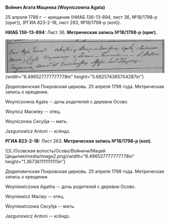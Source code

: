 **Войнич Агата Мацеева (Woyniczowna Agata)**

25 апреля 1798 г -- крещение (НИАБ 136-13-894, лист 36, №18/1798-р
(ориг)), (РГИА 823-2-18, лист 263, №18/1798-р (коп)).

**НИАБ 136-13-894:** Лист 36. **Метрическая запись №18/1798-р (ориг).**

![](./media/2965ca9dc7848fe898a52f821e137dfc0f993552.png){width="6.496527777777778in"
height="0.682574365704287in"}

Дедиловичская Покровская церковь. 25 апреля 1798 года. Метрическая
запись о крещении.

Woyniczowna Agata -- дочь родителей с деревни Осовo.

Woynicz Macwiey -- отец.

Woyniczowa Cecylija -- мать.

Jazgunowicz Antoni -- ксёндз.

**РГИА 823-2-18:** Лист 263. **Метрическая запись №18/1798-р (коп).**

![](./Осовская волость/Осово/Войничи/Мацей Цецылия/media/image2.png){width="6.496527777777778in"
height="1.367361111111111in"}

Дедиловичская Покровская церковь. 25 апреля 1798 года. Метрическая
запись о крещении.

Woyniewiczowa Agatha -- дочь родителей с деревни Осово.

Woyniewicz Maciey -- отец.

Woyniewiczowa Cecylija -- мать.

Jazgunowicz Antoni -- ксёндз.
